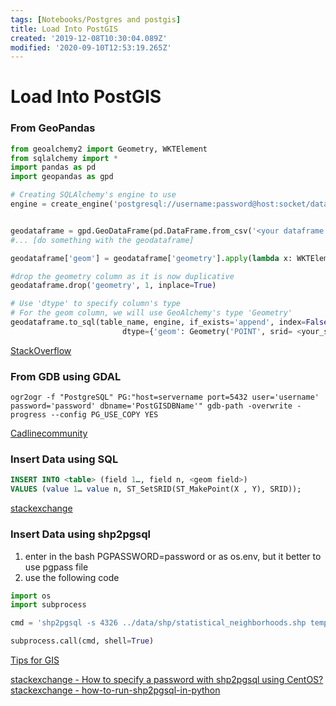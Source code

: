 ```yaml
---
tags: [Notebooks/Postgres and postgis]
title: Load Into PostGIS
created: '2019-12-08T10:30:04.089Z'
modified: '2020-09-10T12:53:19.265Z'
---
```


# Load Into PostGIS

### From GeoPandas

```python
from geoalchemy2 import Geometry, WKTElement
from sqlalchemy import *
import pandas as pd
import geopandas as gpd

# Creating SQLAlchemy's engine to use
engine = create_engine('postgresql://username:password@host:socket/database')


geodataframe = gpd.GeoDataFrame(pd.DataFrame.from_csv('<your dataframe source>'))
#... [do something with the geodataframe]

geodataframe['geom'] = geodataframe['geometry'].apply(lambda x: WKTElement(x.wkt, srid=<your_SRID>)

#drop the geometry column as it is now duplicative
geodataframe.drop('geometry', 1, inplace=True)

# Use 'dtype' to specify column's type
# For the geom column, we will use GeoAlchemy's type 'Geometry'
geodataframe.to_sql(table_name, engine, if_exists='append', index=False, 
                         dtype={'geom': Geometry('POINT', srid= <your_srid>)}) 
```

[StackOverflow](https://gis.stackexchange.com/questions/239198/adding-geopandas-dataframe-to-postgis-table)


### From GDB using GDAL

```
ogr2ogr -f "PostgreSQL" PG:"host=servername port=5432 user='username' password='password' dbname='PostGISDBName'" gdb-path -overwrite -progress --config PG_USE_COPY YES
```

[Cadlinecommunity](https://www.cadlinecommunity.co.uk/hc/en-us/articles/360000633269-PostGIS-How-do-you-import-an-ESRI-Geodatabase-into-PostGIS-)


### Insert Data using SQL

```SQL
INSERT INTO <table> (field 1…, field n, <geom field>) 
VALUES (value 1… value n, ST_SetSRID(ST_MakePoint(X , Y), SRID));
```

[stackexchange](https://gis.stackexchange.com/questions/104607/problem-with-geometry-srid-in-postgis)

### Insert Data using shp2pgsql

1. enter in the bash PGPASSWORD=password  or as os.env, but it better to use pgpass file
2. use the following code  

```python
import os
import subprocess

cmd = 'shp2pgsql -s 4326 ../data/shp/statistical_neighborhoods.shp temp_table | psql -h hostname -d databasename -U username --quiet'

subprocess.call(cmd, shell=True)
```
[Tips for GIS](https://tipsforgis.wordpress.com/2018/10/05/add-multiple-shapefiles-to-postgresql-with-a-python-script/)

[stackexchange - How to specify a password with shp2pgsql using CentOS?](https://gis.stackexchange.com/questions/258052/how-to-specify-a-password-with-shp2pgsql)
[stackexchange - how-to-run-shp2pgsql-in-python](https://gis.stackexchange.com/questions/251386/how-to-run-shp2pgsql-in-python-without-reporting-every-row-loaded)
